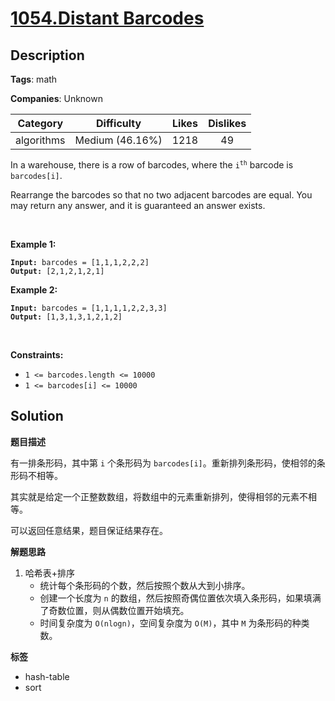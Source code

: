 # [1054.Distant Barcodes](https://leetcode.com/problems/distant-barcodes/description/)

## Description

**Tags**: math

**Companies**: Unknown

|  Category  |   Difficulty    | Likes | Dislikes |
| :--------: | :-------------: | :---: | :------: |
| algorithms | Medium (46.16%) | 1218  |    49    |

<p>In a warehouse, there is a row of barcodes, where the <code>i<sup>th</sup></code> barcode is <code>barcodes[i]</code>.</p>
<p>Rearrange the barcodes so that no two adjacent barcodes are equal. You may return any answer, and it is guaranteed an answer exists.</p>
<p>&nbsp;</p>
<p><strong class="example">Example 1:</strong></p>
<pre><code><strong>Input:</strong> barcodes = [1,1,1,2,2,2]
<strong>Output:</strong> [2,1,2,1,2,1]</code></pre><p><strong class="example">Example 2:</strong></p>
<pre><code><strong>Input:</strong> barcodes = [1,1,1,1,2,2,3,3]
<strong>Output:</strong> [1,3,1,3,1,2,1,2]</code></pre>
<p>&nbsp;</p>
<p><strong>Constraints:</strong></p>
<ul>
  <li><code>1 &lt;= barcodes.length &lt;= 10000</code></li>
  <li><code>1 &lt;= barcodes[i] &lt;= 10000</code></li>
</ul>

## Solution

**题目描述**

有一排条形码，其中第 `i` 个条形码为 `barcodes[i]`。重新排列条形码，使相邻的条形码不相等。

其实就是给定一个正整数数组，将数组中的元素重新排列，使得相邻的元素不相等。

可以返回任意结果，题目保证结果存在。

**解题思路**

1. 哈希表+排序
   - 统计每个条形码的个数，然后按照个数从大到小排序。
   - 创建一个长度为 `n` 的数组，然后按照奇偶位置依次填入条形码，如果填满了奇数位置，则从偶数位置开始填充。
   - 时间复杂度为 `O(nlogn)`，空间复杂度为 `O(M)`，其中 `M` 为条形码的种类数。

**标签**

- hash-table
- sort
